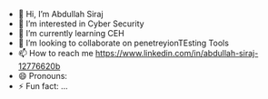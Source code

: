 - 👋 Hi, I’m Abdullah Siraj
- 👀 I’m interested in Cyber Security
- 🌱 I’m currently learning CEH
- 💞️ I’m looking to collaborate on penetreyionTEsting Tools 
- 📫 How to reach me https://www.linkedin.com/in/abdullah-siraj-12776620b 
- 😄 Pronouns: 
- ⚡ Fun fact: ...

<!---
uzman687/uzman687 is a ✨ special ✨ repository because its `README.md` (this file) appears on your GitHub profile.
You can click the Preview link to take a look at your changes.
--->

